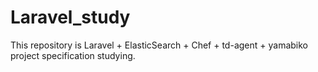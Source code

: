 # Laravel_study
This repository is Laravel + ElasticSearch + Chef + td-agent + yamabiko project specification studying.
